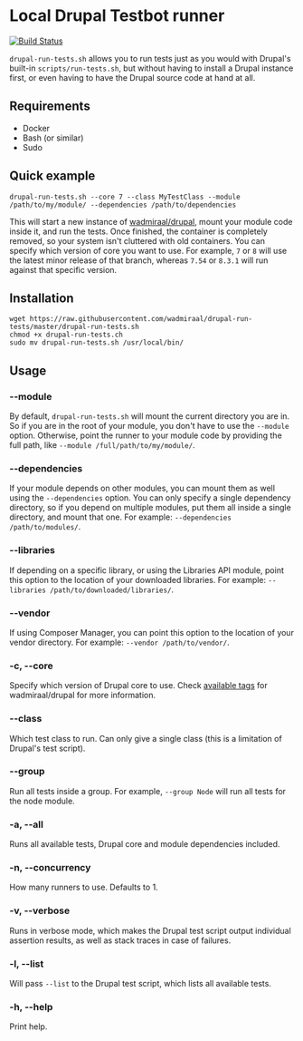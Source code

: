 Local Drupal Testbot runner
===========================

[![Build Status](https://travis-ci.org/wadmiraal/drupal-run-tests.svg?branch=master)](https://travis-ci.org/wadmiraal/drupal-run-tests)

`drupal-run-tests.sh` allows you to run tests just as you would with Drupal's built-in `scripts/run-tests.sh`, but without having to install a Drupal instance first, or even having to have the Drupal source code at hand at all.

Requirements
------------

* Docker
* Bash (or similar)
* Sudo

Quick example
-------------

    drupal-run-tests.sh --core 7 --class MyTestClass --module /path/to/my/module/ --dependencies /path/to/dependencies

This will start a new instance of [wadmiraal/drupal](https://hub.docker.com/r/wadmiraal/drupal/), mount your module code inside it, and run the tests. Once finished, the container is completely removed, so your system isn't cluttered with old containers. You can specify which version of core you want to use. For example, `7` or `8` will use the latest minor release of that branch, whereas `7.54` or `8.3.1` will run against that specific version.

Installation
------------

    wget https://raw.githubusercontent.com/wadmiraal/drupal-run-tests/master/drupal-run-tests.sh
    chmod +x drupal-run-tests.ch
    sudo mv drupal-run-tests.sh /usr/local/bin/

Usage
-----

### --module

By default, `drupal-run-tests.sh` will mount the current directory you are in. So if you are in the root of your module, you don't have to use the `--module` option. Otherwise, point the runner to your module code by providing the full path, like `--module /full/path/to/my/module/`.

### --dependencies

If your module depends on other modules, you can mount them as well using the `--dependencies` option. You can only specify a single dependency directory, so if you depend on multiple modules, put them all inside a single directory, and mount that one. For example: `--dependencies /path/to/modules/`.

### --libraries

If depending on a specific library, or using the Libraries API module, point this option to the location of your downloaded libraries. For example: `--libraries /path/to/downloaded/libraries/`.

### --vendor

If using Composer Manager, you can point this option to the location of your vendor directory. For example: `--vendor /path/to/vendor/`.

### -c, --core

Specify which version of Drupal core to use. Check [available tags](https://hub.docker.com/r/wadmiraal/drupal/tags/) for wadmiraal/drupal for more information.

### --class

Which test class to run. Can only give a single class (this is a limitation of Drupal's test script).

### --group

Run all tests inside a group. For example, `--group Node` will run all tests for the node module.

### -a, --all

Runs all available tests, Drupal core and module dependencies included.

### -n, --concurrency

How many runners to use. Defaults to 1.

### -v, --verbose

Runs in verbose mode, which makes the Drupal test script output individual assertion results, as well as stack traces in case of failures.

### -l, --list

Will pass `--list` to the Drupal test script, which lists all available tests.

### -h, --help

Print help.
